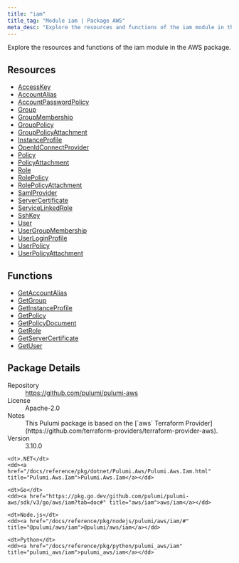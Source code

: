 ```yaml
---
title: "iam"
title_tag: "Module iam | Package AWS"
meta_desc: "Explore the resources and functions of the iam module in the AWS package."
---
```


<!-- WARNING: this file was generated by Pulumi Docs Generator. -->
<!-- Do not edit by hand unless you're certain you know what you are doing! -->

Explore the resources and functions of the iam module in the AWS package.

<h2 id="resources">Resources</h2>
<ul class="api">
    <li><a href="accesskey" title="AccessKey"><span class="symbol resource"></span>AccessKey</a></li>
    <li><a href="accountalias" title="AccountAlias"><span class="symbol resource"></span>AccountAlias</a></li>
    <li><a href="accountpasswordpolicy" title="AccountPasswordPolicy"><span class="symbol resource"></span>AccountPasswordPolicy</a></li>
    <li><a href="group" title="Group"><span class="symbol resource"></span>Group</a></li>
    <li><a href="groupmembership" title="GroupMembership"><span class="symbol resource"></span>GroupMembership</a></li>
    <li><a href="grouppolicy" title="GroupPolicy"><span class="symbol resource"></span>GroupPolicy</a></li>
    <li><a href="grouppolicyattachment" title="GroupPolicyAttachment"><span class="symbol resource"></span>GroupPolicyAttachment</a></li>
    <li><a href="instanceprofile" title="InstanceProfile"><span class="symbol resource"></span>InstanceProfile</a></li>
    <li><a href="openidconnectprovider" title="OpenIdConnectProvider"><span class="symbol resource"></span>OpenIdConnectProvider</a></li>
    <li><a href="policy" title="Policy"><span class="symbol resource"></span>Policy</a></li>
    <li><a href="policyattachment" title="PolicyAttachment"><span class="symbol resource"></span>PolicyAttachment</a></li>
    <li><a href="role" title="Role"><span class="symbol resource"></span>Role</a></li>
    <li><a href="rolepolicy" title="RolePolicy"><span class="symbol resource"></span>RolePolicy</a></li>
    <li><a href="rolepolicyattachment" title="RolePolicyAttachment"><span class="symbol resource"></span>RolePolicyAttachment</a></li>
    <li><a href="samlprovider" title="SamlProvider"><span class="symbol resource"></span>SamlProvider</a></li>
    <li><a href="servercertificate" title="ServerCertificate"><span class="symbol resource"></span>ServerCertificate</a></li>
    <li><a href="servicelinkedrole" title="ServiceLinkedRole"><span class="symbol resource"></span>ServiceLinkedRole</a></li>
    <li><a href="sshkey" title="SshKey"><span class="symbol resource"></span>SshKey</a></li>
    <li><a href="user" title="User"><span class="symbol resource"></span>User</a></li>
    <li><a href="usergroupmembership" title="UserGroupMembership"><span class="symbol resource"></span>UserGroupMembership</a></li>
    <li><a href="userloginprofile" title="UserLoginProfile"><span class="symbol resource"></span>UserLoginProfile</a></li>
    <li><a href="userpolicy" title="UserPolicy"><span class="symbol resource"></span>UserPolicy</a></li>
    <li><a href="userpolicyattachment" title="UserPolicyAttachment"><span class="symbol resource"></span>UserPolicyAttachment</a></li>
</ul>

<h2 id="functions">Functions</h2>
<ul class="api">
    <li><a href="getaccountalias" title="GetAccountAlias"><span class="symbol function"></span>GetAccountAlias</a></li>
    <li><a href="getgroup" title="GetGroup"><span class="symbol function"></span>GetGroup</a></li>
    <li><a href="getinstanceprofile" title="GetInstanceProfile"><span class="symbol function"></span>GetInstanceProfile</a></li>
    <li><a href="getpolicy" title="GetPolicy"><span class="symbol function"></span>GetPolicy</a></li>
    <li><a href="getpolicydocument" title="GetPolicyDocument"><span class="symbol function"></span>GetPolicyDocument</a></li>
    <li><a href="getrole" title="GetRole"><span class="symbol function"></span>GetRole</a></li>
    <li><a href="getservercertificate" title="GetServerCertificate"><span class="symbol function"></span>GetServerCertificate</a></li>
    <li><a href="getuser" title="GetUser"><span class="symbol function"></span>GetUser</a></li>
</ul>

<h2 id="package-details">Package Details</h2>
<dl class="package-details">
	<dt>Repository</dt>
	<dd><a href="https://github.com/pulumi/pulumi-aws">https://github.com/pulumi/pulumi-aws</a></dd>
	<dt>License</dt>
	<dd>Apache-2.0</dd>
	<dt>Notes</dt>
	<dd>This Pulumi package is based on the [`aws` Terraform Provider](https://github.com/terraform-providers/terraform-provider-aws).</dd>
	<dt>Version</dt>
	<dd>3.10.0</dd>
</dl>



<dl class="tabular">

    <dt>.NET</dt>
    <dd><a href="/docs/reference/pkg/dotnet/Pulumi.Aws/Pulumi.Aws.Iam.html" title="Pulumi.Aws.Iam">Pulumi.Aws.Iam</a></dd>

    <dt>Go</dt>
    <dd><a href="https://pkg.go.dev/github.com/pulumi/pulumi-aws/sdk/v3/go/aws/iam?tab=doc#" title="aws/iam">aws/iam</a></dd>

    <dt>Node.js</dt>
    <dd><a href="/docs/reference/pkg/nodejs/pulumi/aws/iam/#" title="@pulumi/aws/iam">@pulumi/aws/iam</a></dd>

    <dt>Python</dt>
    <dd><a href="/docs/reference/pkg/python/pulumi_aws/iam" title="pulumi_aws/iam">pulumi_aws/iam</a></dd>

</dl>

